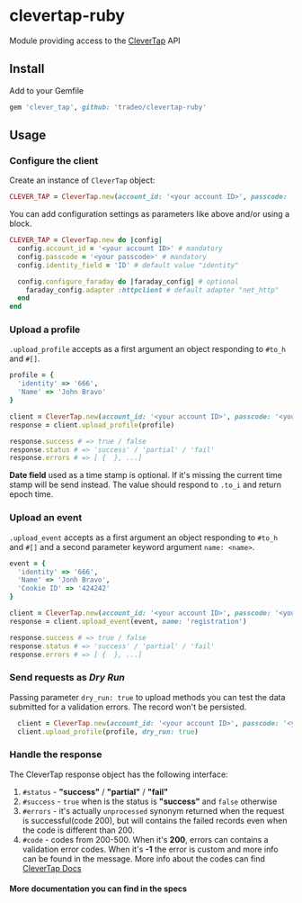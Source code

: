clevertap-ruby
==============

Module providing access to the [CleverTap](https://clevertap.com/) API

## Install
Add to your Gemfile

```ruby
gem 'clever_tap', github: 'tradeo/clevertap-ruby'
```

## Usage

### Configure the client

Create an instance of `CleverTap` object:
```ruby
CLEVER_TAP = CleverTap.new(account_id: '<your account ID>', passcode: '<your passcode>')
```

You can add configuration settings as parameters like above and/or using a block.
```ruby
CLEVER_TAP = CleverTap.new do |config|
  config.account_id = '<your account ID>' # mandatory
  config.passcode = '<your passcode>' # mandatory
  config.identity_field = 'ID' # default value "identity"

  config.configure_faraday do |faraday_config| # optional
    faraday_config.adapter :httpclient # default adapter "net_http"
  end
end
```

### Upload a profile

`.upload_profile` accepts as a first argument an object responding to `#to_h` and `#[]`.
```ruby
profile = {
  'identity' => '666',
  'Name' => 'John Bravo'
}

client = CleverTap.new(account_id: '<your account ID>', passcode: '<your passcode>')
response = client.upload_profile(profile)

response.success # => true / false
response.status # => 'success' / 'partial' / 'fail'
response.errors # => [ {  }, ...]
```

__Date field__ used as a time stamp is optional.
If it's missing the current time stamp will be send instead.
The value should respond to `.to_i` and return epoch time.

### Upload an event


`.upload_event` accepts as a first argument an object responding to `#to_h` and `#[]` and a second parameter keyword argument `name: <name>`.
```ruby
event = {
  'identity' => '666',
  'Name' => 'Jonh Bravo',
  'Cookie ID' => '424242'
}

client = CleverTap.new(account_id: '<your account ID>', passcode: '<your passcode>')
response = client.upload_event(event, name: 'registration')

response.success # => true / false
response.status # => 'success' / 'partial' / 'fail'
response.errors # => [ {  }, ...]
```

### Send requests as *Dry Run*

Passing parameter `dry_run: true` to upload methods you can test the data submitted for a validation errors.
The record won't be persisted.

```ruby
  client = CleverTap.new(account_id: '<your account ID>', passcode: '<your passcode>')
  client.upload_profile(profile, dry_run: true)
```

### Handle the response

The CleverTap response object has the following interface:
  1. `#status` - __"success"__ / __"partial"__ / __"fail"__
  2. `#success` - `true` when is the status is __"success"__ and `false` otherwise
  3. `#errors` - it's actually `unprocessed` synonym returned when the request is successful(code 200), but will contains the failed records even when the code is different than 200.
  4. `#code` - codes from 200-500. When it's __200__, errors can contains a validation
   error codes. When it's __-1__ the error is custom and more info can be found in the message. More info about the codes can find [CleverTap Docs](https://support.clevertap.com/docs/api/working-with-user-profiles.html#uploading-user-profiles)



####  __More documentation you can find in the specs__
